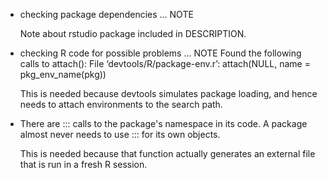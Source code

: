 * checking package dependencies ... NOTE

  Note about rstudio package included in DESCRIPTION.

* checking R code for possible problems ... NOTE
  Found the following calls to attach():
    File ‘devtools/R/package-env.r’:
    attach(NULL, name = pkg_env_name(pkg))

  This is needed because devtools simulates package loading, and hence
  needs to attach environments to the search path.

* There are ::: calls to the package's namespace in its code. A package
  almost never needs to use ::: for its own objects.

  This is needed because that function actually generates an external
  file that is run in a fresh R session.

